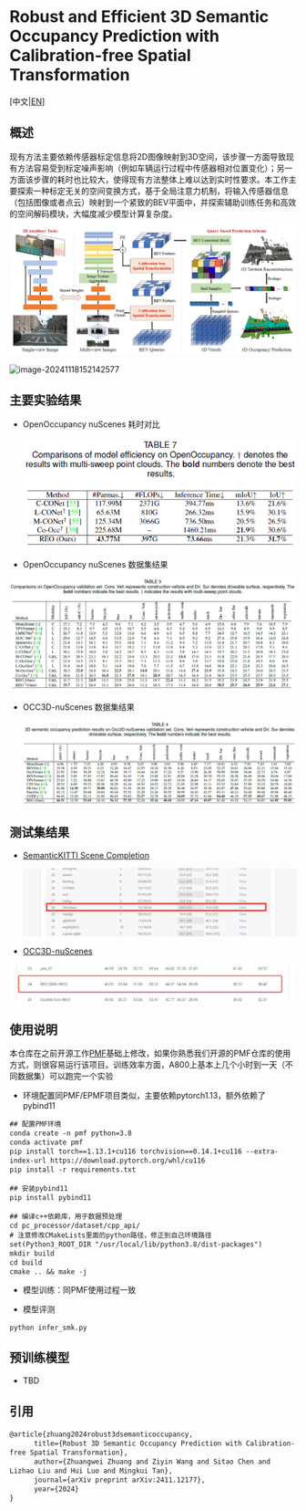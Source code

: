 # Robust and Efficient 3D Semantic Occupancy Prediction with Calibration-free Spatial Transformation

[中文|[EN](./README_EN.md)]

## 概述

现有方法主要依赖传感器标定信息将2D图像映射到3D空间，该步骤一方面导致现有方法容易受到标定噪声影响（例如车辆运行过程中传感器相对位置变化）；另一方面该步骤的耗时也比较大，使得现有方法整体上难以达到实时性要求。本工作主要探索一种标定无关的空间变换方式，基于全局注意力机制，将输入传感器信息（包括图像或者点云）映射到一个紧致的BEV平面中，并探索辅助训练任务和高效的空间解码模块，大幅度减少模型计算复杂度。

![image-20241118152142577](./asset/image-20241118152142577.png)

![image-20241118152142577](./asset/reo-smk-results.gif)

## 主要实验结果

- OpenOccupancy nuScenes 耗时对比

  ![image-20241118152418778](./asset/image-20241118152418778.png)

- OpenOccupancy nuScenes 数据集结果

![image-20241118152243189](./asset/image-20241118152243189.png)

- OCC3D-nuScenes 数据集结果

  ![image-20241118152315972](./asset/image-20241118152315972.png)

## 测试集结果

- [SemanticKITTI Scene Completion](https://codalab.lisn.upsaclay.fr/my/competition/submission/869748/detailed_results/)

  ![image-20250103163319139](./asset/image-20250103163319139.png)

- [OCC3D-nuScenes](https://eval.ai/web/challenges/challenge-page/2045/leaderboard/4838) 

![img_v3_02i6_aa614cbb-0128-43ea-9822-6af651c45adg](./asset/img_v3_02i6_aa614cbb-0128-43ea-9822-6af651c45adg.jpg)

## 使用说明

本仓库在之前开源工作[PMF](https://github.com/ICEORY/PMF)基础上修改，如果你熟悉我们开源的PMF仓库的使用方式，则很容易运行该项目。训练效率方面，A800上基本上几个小时到一天（不同数据集）可以跑完一个实验

- 环境配置同PMF/EPMF项目类似，主要依赖pytorch1.13，额外依赖了pybind11

```
## 配置PMF环境
conda create -n pmf python=3.8
conda activate pmf
pip install torch==1.13.1+cu116 torchvision==0.14.1+cu116 --extra-index-url https://download.pytorch.org/whl/cu116
pip install -r requirements.txt

## 安装pybind11
pip install pybind11

## 编译c++依赖库，用于数据预处理 
cd pc_processor/dataset/cpp_api/
# 注意修改CMakeLists里面的python路径，修正到自己环境路径 set(Python3_ROOT_DIR "/usr/local/lib/python3.8/dist-packages")
mkdir build
cd build
cmake .. && make -j
```

- 模型训练：同PMF使用过程一致

- 模型评测

```
python infer_smk.py
```

## 预训练模型
- TBD


## 引用

```
@article{zhuang2024robust3dsemanticoccupancy,
      title={Robust 3D Semantic Occupancy Prediction with Calibration-free Spatial Transformation}, 
      author={Zhuangwei Zhuang and Ziyin Wang and Sitao Chen and Lizhao Liu and Hui Luo and Mingkui Tan},
      journal={arXiv preprint arXiv:2411.12177},
      year={2024}
}
```

